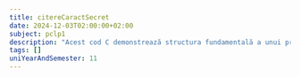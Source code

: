 ```yaml
---
title: citereCaractSecret
date: 2024-12-03T02:00:00+02:00
subject: pclp1
description: "Acest cod C demonstrează structura fundamentală a unui program: includerea bibliotecilor, funcția `main` ca punct de intrare și `printf` pentru afișare. Returnează succes sistemului de operare."
tags: []
uniYearAndSemester: 11
---
```


